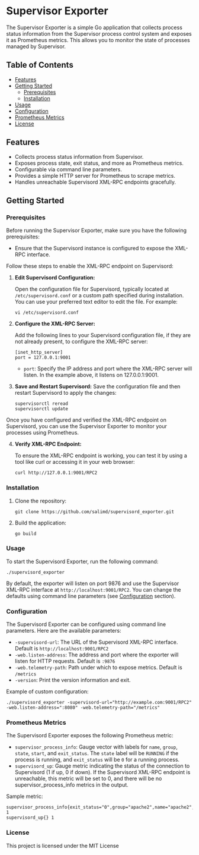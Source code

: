 # Supervisor Exporter

The Supervisor Exporter is a simple Go application that collects process status information from the Supervisor process control system and exposes it as Prometheus metrics. This allows you to monitor the state of processes managed by Supervisor.

## Table of Contents

- [Features](#features)
- [Getting Started](#getting-started)
  - [Prerequisites](#prerequisites)
  - [Installation](#installation)
- [Usage](#usage)
- [Configuration](#configuration)
- [Prometheus Metrics](#prometheus-metrics)
- [License](#license)

## Features

- Collects process status information from Supervisor.
- Exposes process state, exit status, and more as Prometheus metrics.
- Configurable via command line parameters.
- Provides a simple HTTP server for Prometheus to scrape metrics.
- Handles unreachable Supervisord XML-RPC endpoints gracefully.

## Getting Started

### Prerequisites

Before running the Supervisor Exporter, make sure you have the following prerequisites:

- Ensure that the Supervisord instance is configured to expose the XML-RPC interface. 

Follow these steps to enable the XML-RPC endpoint on Supervisord:

1. **Edit Supervisord Configuration:**

   Open the configuration file for Supervisord, typically located at `/etc/supervisord.conf` or a custom path specified during installation. You can use your preferred text editor to edit the file. For example:

   ```shell
   vi /etc/supervisord.conf
   ```
2. **Configure the XML-RPC Server:**

   Add the following lines to your Supervisord configuration file, if they are not already present, to configure the XML-RPC server:
   
   ```shell
   [inet_http_server]
   port = 127.0.0.1:9001
   ```

   * `port`: Specify the IP address and port where the XML-RPC server will listen. In the example above, it listens on 127.0.0.1:9001.

3. **Save and Restart Supervisord:**
   Save the configuration file and then restart Supervisord to apply the changes:

   ```shell
   supervisorctl reread
   supervisorctl update
   ```

Once you have configured and verified the XML-RPC endpoint on Supervisord, you can use the Supervisor Exporter to monitor your processes using Prometheus.

4. **Verify XML-RPC Endpoint:**

   To ensure the XML-RPC endpoint is working, you can test it by using a tool like curl or accessing it in your web browser:
   ```shell
   curl http://127.0.0.1:9001/RPC2
   ```

### Installation

1. Clone the repository:

   ```shell
   git clone https://github.com/salimd/supervisord_exporter.git
   ```

2. Build the application:
   ```shell
   go build
   ```

### Usage

To start the Supervisord Exporter, run the following command:

   ```shell
   ./supervisord_exporter
   ```

By default, the exporter will listen on port 9876 and use the Supervisor XML-RPC interface at `http://localhost:9001/RPC2`. You can change the defaults using command line parameters (see [Configuration](#configuration) section).

### Configuration

The Supervisord Exporter can be configured using command line parameters. Here are the available parameters:

* `-supervisord-url`: The URL of the Supervisord XML-RPC interface. Default is `http://localhost:9001/RPC2`
* `-web.listen-address`: The address and port where the exporter will listen for HTTP requests. Default is `:9876`
* `-web.telemetry-path`: Path under which to expose metrics. Default is `/metrics`
* `-version`: Print the version information and exit.

Example of custom configuration:

```shell
./supervisord_exporter -supervisord-url="http://example.com:9001/RPC2" -web.listen-address=":8080" -web.telemetry-path="/metrics"
```

### Prometheus Metrics

The Supervisord Exporter exposes the following Prometheus metric:

* `supervisor_process_info`: Gauge vector with labels for `name`, `group`, `state`, `start`, and `exit_status`. The `state` label will be `RUNNING` if the process is running, and `exit_status` will be `0` for a running process.
* `supervisord_up`: Gauge metric indicating the status of the connection to Supervisord (1 if up, 0 if down). If the Supervisord XML-RPC endpoint is unreachable, this metric will be set to 0, and there will be no supervisor_process_info metrics in the output.


Sample metric:
```
supervisor_process_info{exit_status="0",group="apache2",name="apache2",state="RUNNING"} 1
supervisord_up{} 1
```

### License

This project is licensed under the MIT License

